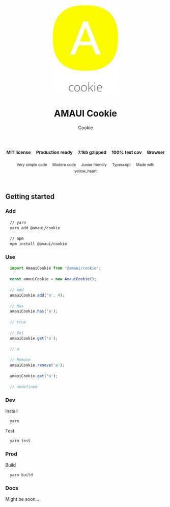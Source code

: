 
</br >
</br >

<p align='center'>
  <a target='_blank' rel='noopener noreferrer' href='#'>
    <img src='utils/images/logo.svg' alt='AMAUI logo' />
  </a>
</p>

<h1 align='center'>AMAUI Cookie</h1>

<p align='center'>
  Cookie
</p>

<br />

<h3 align='center'>
  <sub>MIT license&nbsp;&nbsp;&nbsp;&nbsp;</sub>
  <sub>Production ready&nbsp;&nbsp;&nbsp;&nbsp;</sub>
  <sub>7.1kb gzipped&nbsp;&nbsp;&nbsp;&nbsp;</sub>
  <sub>100% test cov&nbsp;&nbsp;&nbsp;&nbsp;</sub>
  <sub>Browser</sub>
</h3>

<p align='center'>
    <sub>Very simple code&nbsp;&nbsp;&nbsp;&nbsp;</sub>
    <sub>Modern code&nbsp;&nbsp;&nbsp;&nbsp;</sub>
    <sub>Junior friendly&nbsp;&nbsp;&nbsp;&nbsp;</sub>
    <sub>Typescript&nbsp;&nbsp;&nbsp;&nbsp;</sub>
    <sub>Made with :yellow_heart:</sub>
</p>

<br />

## Getting started

### Add

```sh
  // yarn
  yarn add @amaui/cookie

  // npm
  npm install @amaui/cookie
```

### Use

```javascript
  import AmauiCookie from '@amaui/cookie';

  const amauiCookie = new AmauiCookie();

  // Add
  amauiCookie.add('a', 4);

  // Has
  amauiCookie.has('a');

  // true

  // Get
  amauiCookie.get('a');

  // 4

  // Remove
  amauiCookie.remove('a');

  amauiCookie.get('a');

  // undefined
```

### Dev

Install

```sh
  yarn
```

Test

```sh
  yarn test
```

### Prod

Build

```sh
  yarn build
```

### Docs

Might be soon...
